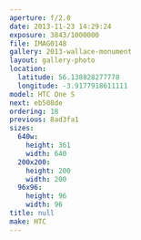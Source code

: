 ```yaml
---
aperture: f/2.0
date: 2013-11-23 14:29:24
exposure: 3843/1000000
file: IMAG0148
gallery: 2013-wallace-monument
layout: gallery-photo
location:
  latitude: 56.138828277778
  longitude: -3.9177918611111
model: HTC One S
next: eb508de
ordering: 18
previous: 8ad3fa1
sizes:
  640w:
    height: 361
    width: 640
  200x200:
    height: 200
    width: 200
  96x96:
    height: 96
    width: 96
title: null
make: HTC
---
```

